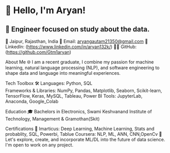 # 👋 Hello, I'm Aryan! 

## 🚀 Engineer focused on study about the data.

📍 Jaipur, Rajasthan, India
📧 Email: aryangautam21350@gmail.com
🔗 LinkedIn: (https://www.linkedin.com/in/aryan132k/)
👨‍💻 GitHub: (https://github.com/Gtm1aryan)

About Me 🌐
I am a recent graduate, I combine my passion for machine learning, natural language processing (NLP), and software engineering to shape data and language into meaningful experiences.

Tech Toolbox 🛠️
Languages: Python, SQL  
Frameworks & Libraries: NumPy, Pandas, Matplotlib, Seaborn, Scikit-learn, TensorFlow, Keras, MySQL, Tableau, Power BI
Tools: JupyterLab, Anaconda, Google_Colab
                          
Education 🎓
Bachelors in Electronics, Swami Keshvanand Institute of Technology, Management & Gramothan(Skit)

Certifications 📜
Imarticus: Deep Learning, Machine Learning, Stats and probablity, SQL, Powerbi, Tablue
Coursera: NLP, ML, ANN, CNN,OpenCv
🔗 Let's explore, create, and incorporate ML/DL into the future of data science. I'm open to work on any project. 
